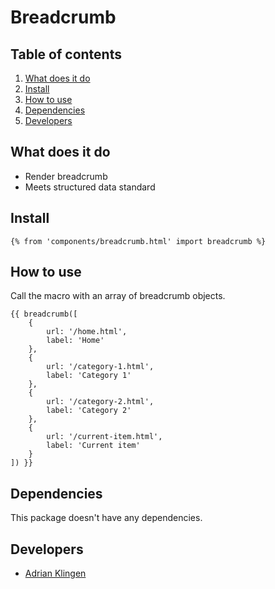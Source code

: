 
# Breadcrumb

## Table of contents
1. [What does it do](#what-does-it-do)
2. [Install](#install)
3. [How to use](#how-to-use)
4. [Dependencies](#dependencies)
5. [Developers](#developers)


## What does it do
* Render breadcrumb
* Meets structured data standard

## Install
```htmlmixed
{% from 'components/breadcrumb.html' import breadcrumb %}
```

## How to use
Call the macro with an array of breadcrumb objects.
```htmlmixed
{{ breadcrumb([
    {
        url: '/home.html',
        label: 'Home'
    },
    {
        url: '/category-1.html',
        label: 'Category 1'
    },
    {
        url: '/category-2.html',
        label: 'Category 2'
    },
    {
        url: '/current-item.html',
        label: 'Current item'
    }
]) }}
```

## Dependencies
This package doesn't have any dependencies.

## Developers
* [Adrian Klingen](mailto:adrian@tamtam.nl)

